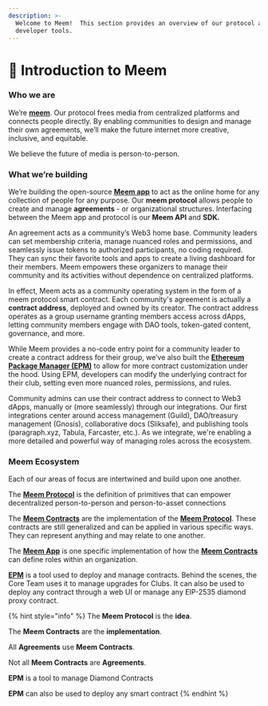 ```yaml
---
description: >-
  Welcome to Meem!  This section provides an overview of our protocol and
  developer tools.
---
```


# 👋 Introduction to Meem

### Who we are

We’re [**meem**](http://meem.wtf). Our protocol frees media from centralized platforms and connects people directly. By enabling communities to design and manage their own agreements, we’ll make the future internet more creative, inclusive, and equitable.&#x20;

We believe the future of media is person-to-person.

### What we’re building

We’re building the open-source [**Meem app**](https://app.meem.wtf) to act as the online home for any collection of people for any purpose. Our **meem protocol** allows people to create and manage **agreements** - or organizational structures. Interfacing between the Meem app and protocol is our **Meem API** and **SDK.**

An agreement acts as a community’s Web3 home base. Community leaders can set membership criteria, manage nuanced roles and permissions, and seamlessly issue tokens to authorized participants, no coding required. They can sync their favorite tools and apps to create a living dashboard for their members. Meem empowers these organizers to manage their community and its activities without dependence on centralized platforms.

In effect, Meem acts as a community operating system in the form of a meem protocol smart contract. Each community's agreement is actually a **contract address**, deployed and owned by its creator. The contract address operates as a group username granting members access across dApps, letting community members engage with DAO tools, token-gated content, governance, and more.

While Meem provides a no-code entry point for a community leader to create a contract address for their group, we’ve also built the [**Ethereum Package Manager (EPM)**](http://epm.meem.wtf) to allow for more contract customization under the hood. Using EPM, developers can modify the underlying contract for their club, setting even more nuanced roles, permissions, and rules.&#x20;

Community admins can use their contract address to connect to Web3 dApps, manually or (more seamlessly) through our integrations. Our first integrations center around access management (Guild), DAO/treasury management (Gnosis), collaborative docs (Sliksafe), and publishing tools (paragraph.xyz, Tabula, Farcaster, etc.). As we integrate, we're enabling a more detailed and powerful way of managing roles across the ecosystem.

### Meem Ecosystem

Each of our areas of focus are intertwined and build upon one another.

The [**Meem Protocol**](meem-contracts/meem-protocol.md) is the definition of primitives that can empower decentralized person-to-person and person-to-asset connections

The [**Meem Contracts**](broken-reference) are the implementation of the [**Meem Protocol**](meem-contracts/meem-protocol.md). These contracts are still generalized and can be applied in various specific ways. They can represent anything and may relate to one another.

The [**Meem App**](https://app.meem.wtf) is one specific implementation of how the [**Meem Contracts**](broken-reference) can define roles within an organization.

[**EPM**](epm/ethereum-package-manager.md) is a tool used to deploy and manage contracts. Behind the scenes, the Core Team uses it to manage upgrades for Clubs. It can also be used to deploy any contract through a web UI or manage any EIP-2535 diamond proxy contract.

{% hint style="info" %}
The **Meem Protocol** is the **idea**.

The **Meem Contracts** are the **implementation**.

All **Agreements** use **Meem Contracts**.

Not all **Meem Contracts** are **Agreements**.

**EPM** is a tool to manage Diamond Contracts

**EPM** can also be used to deploy any smart contract
{% endhint %}

##



